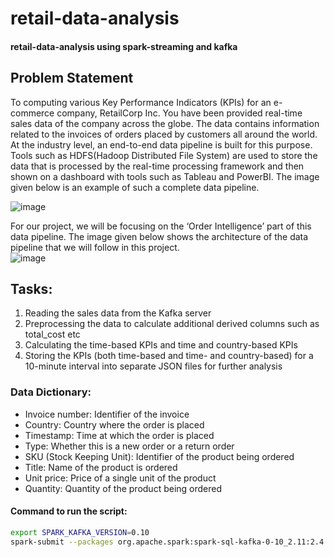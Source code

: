 # retail-data-analysis
#### retail-data-analysis using spark-streaming and kafka

## Problem Statement
To computing various Key Performance Indicators (KPIs) for an e-commerce company, RetailCorp Inc. You have been provided real-time sales data of the company across the globe. The data contains information related to the invoices of orders placed by customers all around the world.  
At the industry level, an end-to-end data pipeline is built for this purpose. Tools such as HDFS(Hadoop Distributed File System) are used to store the data that is processed by the real-time processing framework and then shown on a dashboard with tools such as Tableau and PowerBI. The image given below is an example of such a complete data pipeline.

![image](https://github.com/shinde-chandrakant/retail-data-analysis/assets/94171996/0a6d6f9b-5879-4094-9b25-3d2f99813c92)

For our project, we will be focusing on the ‘Order Intelligence’ part of this data pipeline. The image given below shows the architecture of the data pipeline that we will follow in this project.  
![image](https://github.com/shinde-chandrakant/retail-data-analysis/assets/94171996/f80c7c8e-fe4e-4d79-a23b-2516f939ad0a)


## Tasks:
1. Reading the sales data from the Kafka server
2. Preprocessing the data to calculate additional derived columns such as total_cost etc
3. Calculating the time-based KPIs and time and country-based KPIs
4. Storing the KPIs (both time-based and time- and country-based) for a 10-minute interval into separate JSON files for further analysis  

### Data Dictionary:
- Invoice number: Identifier of the invoice
- Country: Country where the order is placed
- Timestamp: Time at which the order is placed
- Type: Whether this is a new order or a return order
- SKU (Stock Keeping Unit): Identifier of the product being ordered
- Title: Name of the product is ordered
- Unit price: Price of a single unit of the product
- Quantity: Quantity of the product being ordered

#### Command to run the script:
```bash
export SPARK_KAFKA_VERSION=0.10
spark-submit --packages org.apache.spark:spark-sql-kafka-0-10_2.11:2.4.5 script.py
```
